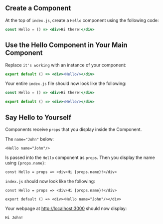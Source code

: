 ## Create a Component

At the top of `index.js`, create a `Hello` component using the following code:

```jsx
const Hello = () => <div>Hi there!</div>
```

## Use the Hello Component in Your Main Component

Replace `it's working` with an instance of your component:

```jsx
export default () => <div><Hello/></div>
```


Your entire `index.js` file should now look like the following:
```jsx
const Hello = () => <div>Hi there!</div>

export default () => <div><Hello/></div>
```

## Say Hello to Yourself

Components receive `props` that you display inside the Component.

The `name="John"` below:
```
<Hello name="John"/>
```

Is passed into the `Hello` component as `props`.
Then you display the name using `{props.name}`:
```
const Hello = props => <div>Hi {props.name}!</div>
```

`index.js` should now look like the following:

```
const Hello = props => <div>Hi {props.name}!</div>

export default () => <div><Hello name="John"/></div>
```

Your webpage at [http://localhost:3000](http://localhost:3000) should
now display: 

```Hi John!```